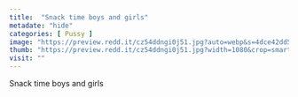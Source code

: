 ```yaml
---
title:  "Snack time boys and girls"
metadate: "hide"
categories: [ Pussy ]
image: "https://preview.redd.it/cz54ddngi0j51.jpg?auto=webp&s=4dce42dd5c93fdace8a096671547ff543847e310"
thumb: "https://preview.redd.it/cz54ddngi0j51.jpg?width=1080&crop=smart&auto=webp&s=009db33f5c41adf91c65ce6d7665ab014cd283f0"
visit: ""
---
```

Snack time boys and girls
